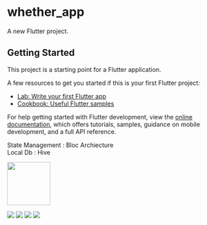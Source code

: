 # whether_app

A new Flutter project.

## Getting Started

This project is a starting point for a Flutter application.

A few resources to get you started if this is your first Flutter project:

- [Lab: Write your first Flutter app](https://docs.flutter.dev/get-started/codelab)
- [Cookbook: Useful Flutter samples](https://docs.flutter.dev/cookbook)

For help getting started with Flutter development, view the
[online documentation](https://docs.flutter.dev/), which offers tutorials,
samples, guidance on mobile development, and a full API reference.


State Management : Bloc Archiecture <br>
Local Db : Hive 

<img src="screenshots/a.png" width="100" />


![](screenshots/a.png) ![](screenshots/b.png) ![](screenshots/c.png) ![](screenshots/d.png)
